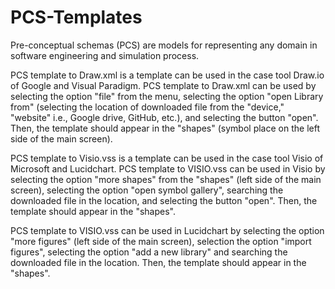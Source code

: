 # PCS-Templates
Pre-conceptual schemas (PCS) are models for representing any domain in software engineering and simulation process.

PCS template to Draw.xml is a template can be used in the case tool Draw.io of Google and Visual Paradigm.
PCS template to Draw.xml can be used by selecting the option "file" from the menu, selecting the option "open Library from" (selecting the location of downloaded file from the "device," "website" i.e., Google drive, GitHub, etc.), and selecting the button "open". Then, the template should appear in the "shapes" (symbol place on the left side of the main screen).

PCS template to Visio.vss is a template can be used in the case tool Visio of Microsoft and Lucidchart.
PCS template to VISIO.vss can be used in Visio by selecting  the option "more shapes" from the "shapes" (left side of the main screen), selecting the option "open symbol gallery", searching the downloaded file in the location, and selecting the button "open". Then, the template should appear in the "shapes".

PCS template to VISIO.vss can be used in Lucidchart by selecting the option "more figures" (left side of the main screen), selection the option "import figures", selecting the option "add a new library" and searching the downloaded file in the location. Then, the template should appear in the "shapes".
